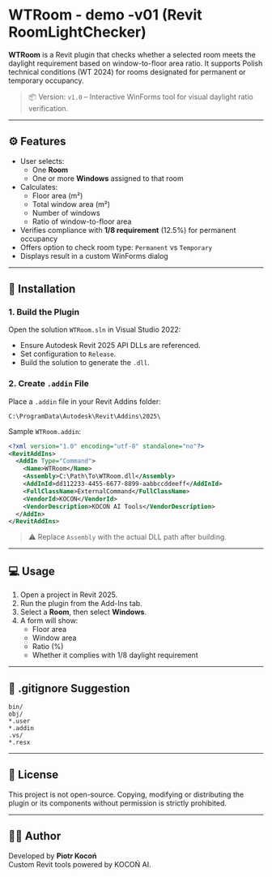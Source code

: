 # WTRoom - demo -v01 (Revit RoomLightChecker)

**WTRoom** is a Revit plugin that checks whether a selected room meets the daylight requirement based on window-to-floor area ratio. It supports Polish technical conditions (WT 2024) for rooms designated for permanent or temporary occupancy.

> 📦 Version: `v1.0` – Interactive WinForms tool for visual daylight ratio verification.

---

## ⚙️ Features

- User selects:
  - One **Room**
  - One or more **Windows** assigned to that room
- Calculates:
  - Floor area (m²)
  - Total window area (m²)
  - Number of windows
  - Ratio of window-to-floor area
- Verifies compliance with **1/8 requirement** (12.5%) for permanent occupancy
- Offers option to check room type: `Permanent` vs `Temporary`
- Displays result in a custom WinForms dialog

---

## 🧩 Installation

### 1. Build the Plugin

Open the solution `WTRoom.sln` in Visual Studio 2022:

- Ensure Autodesk Revit 2025 API DLLs are referenced.
- Set configuration to `Release`.
- Build the solution to generate the `.dll`.

### 2. Create `.addin` File

Place a `.addin` file in your Revit Addins folder:

```
C:\ProgramData\Autodesk\Revit\Addins\2025\
```

Sample `WTRoom.addin`:

```xml
<?xml version="1.0" encoding="utf-8" standalone="no"?>
<RevitAddIns>
  <AddIn Type="Command">
    <Name>WTRoom</Name>
    <Assembly>C:\Path\To\WTRoom.dll</Assembly>
    <AddInId>dd112233-4455-6677-8899-aabbccddeeff</AddInId>
    <FullClassName>ExternalCommand</FullClassName>
    <VendorId>KOCON</VendorId>
    <VendorDescription>KOCOŃ AI Tools</VendorDescription>
  </AddIn>
</RevitAddIns>
```

> ⚠️ Replace `Assembly` with the actual DLL path after building.

---

## 💻 Usage

1. Open a project in Revit 2025.
2. Run the plugin from the Add-Ins tab.
3. Select a **Room**, then select **Windows**.
4. A form will show:
   - Floor area
   - Window area
   - Ratio (%)
   - Whether it complies with 1/8 daylight requirement

---

## 🧼 .gitignore Suggestion

```gitignore
bin/
obj/
*.user
*.addin
.vs/
*.resx
```

---

## 📜 License

This project is not open-source. Copying, modifying or distributing the plugin or its components without permission is strictly prohibited.

---

## 👨‍💻 Author

Developed by **Piotr Kocoń**  
Custom Revit tools powered by KOCOŃ AI.
